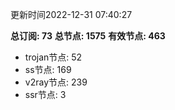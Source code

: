 更新时间2022-12-31 07:40:27

**总订阅: 73**
**总节点: 1575**
**有效节点: 463**
- trojan节点: 52
- ss节点: 169
- v2ray节点: 239
- ssr节点: 3
